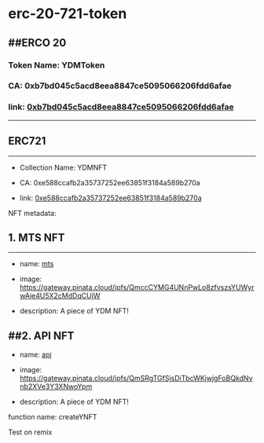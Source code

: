 # erc-20-721-token

##ERCO 20
---
### Token Name: YDMToken
### CA: 0xb7bd045c5acd8eea8847ce5095066206fdd6afae
### link: [0xb7bd045c5acd8eea8847ce5095066206fdd6afae](https://rinkeby.etherscan.io/address/0xb7bd045c5acd8eea8847ce5095066206fdd6afae)

---
## ERC721
---
- Collection Name: YDMNFT

- CA: 0xe588ccafb2a35737252ee63851f3184a589b270a

- link: [0xe588ccafb2a35737252ee63851f3184a589b270a](https://rinkeby.etherscan.io/address/0xe588ccafb2a35737252ee63851f3184a589b270a)


NFT metadata:
## 1. MTS NFT
---
- name: [mts](https://testnets.opensea.io/assets/0xe588ccafb2a35737252ee63851f3184a589b270a/6/)

- image: https://gateway.pinata.cloud/ipfs/QmccCYMG4UNnPwLo8zfvszsYUWyrwAje4U5X2cMdDqCUjW

- description: A piece of YDM NFT!

##2. API NFT
---
- name: [api](https://testnets.opensea.io/assets/0xe588ccafb2a35737252ee63851f3184a589b270a/1/)

- image: https://gateway.pinata.cloud/ipfs/QmSRgTGfSjsDiTbcWKjwjgFoBQkdNvnb2XVe3Y3XNwoYpm

- description: A piece of YDM NFT!

function name: createYNFT

Test on remix